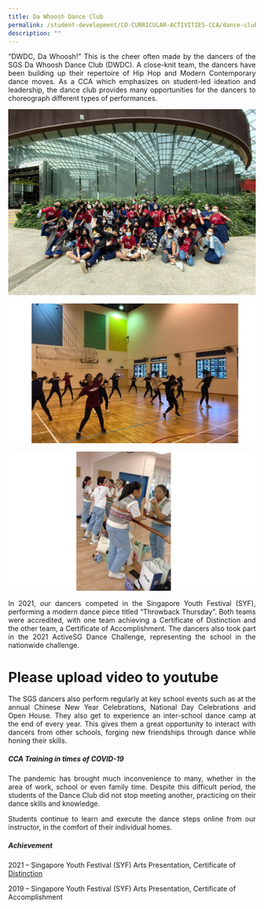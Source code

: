 ```yaml
---
title: Da Whoosh Dance Club
permalink: /student-development/CO-CURRICULAR-ACTIVITIES-CCA/dance-club/
description: ""
---
```

<p style="text-align: justify;"> “DWDC, Da Whoosh!” This is the cheer often made by the dancers of the SGS Da Whoosh Dance Club (DWDC). A close-knit team, the dancers have been building up their repertoire of Hip Hop and Modern Contemporary dance moves. As a CCA which emphasizes on student-led ideation and leadership, the dance club provides many opportunities for the dancers to choreograph different types of performances. </p>

![](/images/Da%20Whoosh%20Dance%20Club%201.jpeg)

![](/images/CCA%20Dance%20Club/Slide2-1-1024x576.jpg)

![](/images/CCA%20Dance%20Club/Slide1-1-1024x576.jpg)

<p style="text-align: justify;"> In 2021, our dancers competed in the Singapore Youth Festival (SYF), performing a modern dance piece titled “Throwback Thursday”. Both teams were accredited, with one team achieving a Certificate of Distinction and the other team, a Certificate of Accomplishment. The dancers also took part in the 2021 ActiveSG Dance Challenge, representing the school in the nationwide challenge. </p>

# Please upload video to youtube

<p style="text-align: justify;"> The SGS dancers also perform regularly at key school events such as at the annual Chinese New Year Celebrations, National Day Celebrations and Open House. They also get to experience an inter-school dance camp at the end of every year. This gives them a great opportunity to interact with dancers from other schools, forging new friendships through dance while honing their skills. </p>

##### **CCA Training in times of COVID-19**

<p style="text-align: justify;"> The pandemic has brought much inconvenience to many, whether in the area of work, school or even family time. Despite this difficult period, the students of the Dance Club did not stop meeting another, practicing on their dance skills and knowledge. </p>

<p style="text-align: justify;"> Students continue to learn and execute the dance steps online from our instructor, in the comfort of their individual homes. </p>

##### **Achievement**

2021 – Singapore Youth Festival (SYF) Arts Presentation, Certificate of <u>Distinction</u>

2019 – Singapore Youth Festival (SYF) Arts Presentation, Certificate of Accomplishment